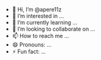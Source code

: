 - 👋 Hi, I’m @apere11z
- 👀 I’m interested in ...
- 🌱 I’m currently learning ...
- 💞️ I’m looking to collaborate on ...
- 📫 How to reach me ...
- 😄 Pronouns: ...
- ⚡ Fun fact: ...

<!---
apere11z/apere11z is a ✨ special ✨ repository because its `README.md` (this file) appears on your GitHub profile.
You can click the Preview link to take a look at your changes.
--->
